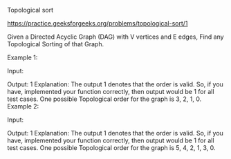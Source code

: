 Topological sort

https://practice.geeksforgeeks.org/problems/topological-sort/1

Given a Directed Acyclic Graph (DAG) with V vertices and E edges, Find any Topological Sorting of that Graph.


Example 1:

Input:

Output:
1
Explanation:
The output 1 denotes that the order is
valid. So, if you have, implemented
your function correctly, then output
would be 1 for all test cases.
One possible Topological order for the
graph is 3, 2, 1, 0.
Example 2:

Input:

Output:
1
Explanation:
The output 1 denotes that the order is
valid. So, if you have, implemented
your function correctly, then output
would be 1 for all test cases.
One possible Topological order for the
graph is 5, 4, 2, 1, 3, 0.
